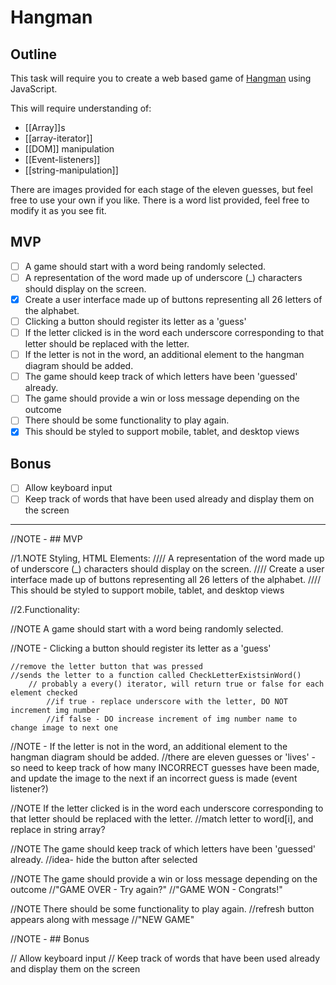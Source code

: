 # Hangman

## Outline

This task will require you to create a web based game of [Hangman](https://en.wikipedia.org/wiki/Hangman_\(game\)) using JavaScript.

This will require understanding of:

- [[Array]]s
- [[array-iterator]]
- [[DOM]] manipulation
-  [[Event-listeners]]
- [[string-manipulation]]

There are images provided for each stage of the eleven guesses, but feel free to use your own if you like. There is a word list provided, feel free to modify it as you see fit.

## MVP

- [ ] A game should start with a word being randomly selected.
- [ ] A representation of the word made up of underscore (_) characters should display on the screen.
- [x] Create a user interface made up of buttons representing all 26 letters of the alphabet.
- [ ] Clicking a button should register its letter as a 'guess'
- [ ] If the letter clicked is in the word each underscore corresponding to that letter should be replaced with the letter.
- [ ] If the letter is not in the word, an additional element to the hangman diagram should be added.
- [ ] The game should keep track of which letters have been 'guessed' already.
- [ ] The game should provide a win or loss message depending on the outcome
- [ ] There should be some functionality to play again.
- [x] This should be styled to support mobile, tablet, and desktop views

## Bonus

- [ ] Allow keyboard input
- [ ] Keep track of words that have been used already and display them on the screen

---

//NOTE -  ## MVP

//1.NOTE Styling, HTML Elements:
    //// A representation of the word made up of underscore (_) characters should display on the screen.
    //// Create a user interface made up of buttons representing all 26 letters of the alphabet.
    //// This should be styled to support mobile, tablet, and desktop views 

//2.Functionality:

//NOTE A game should start with a word being randomly selected.




//NOTE -  Clicking a button should register its letter as a 'guess'



    //remove the letter button that was pressed
    //sends the letter to a function called CheckLetterExistsinWord()
        // probably a every() iterator, will return true or false for each element checked
            //if true - replace underscore with the letter, DO NOT increment img number
            //if false - DO increase increment of img number name to change image to next one

//NOTE -  If the letter is not in the word, an additional element to the hangman diagram should be added.
    //there are eleven guesses or 'lives' - so need to keep track of how many INCORRECT guesses have been made, and update the image to the next if an incorrect guess is made (event listener?)

//NOTE  If the letter clicked is in the word each underscore corresponding to that letter should be replaced with the letter.
    //match letter to word[i], and replace in string array?

//NOTE The game should keep track of which letters have been 'guessed' already.
    //idea- hide the button after selected

//NOTE The game should provide a win or loss message depending on the outcome
    //"GAME OVER - Try again?"
    //"GAME WON - Congrats!"

//NOTE There should be some functionality to play again.
    //refresh button appears along with message
    //"NEW GAME"


//NOTE -  ## Bonus

// Allow keyboard input
// Keep track of words that have been used already and display them on the screen



    
